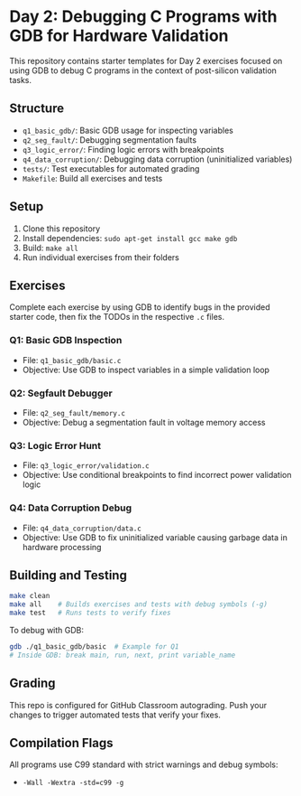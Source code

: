 # Day 2: Debugging C Programs with GDB for Hardware Validation

This repository contains starter templates for Day 2 exercises focused on using GDB to debug C programs in the context of post-silicon validation tasks.

## Structure
- `q1_basic_gdb/`: Basic GDB usage for inspecting variables
- `q2_seg_fault/`: Debugging segmentation faults
- `q3_logic_error/`: Finding logic errors with breakpoints
- `q4_data_corruption/`: Debugging data corruption (uninitialized variables)
- `tests/`: Test executables for automated grading
- `Makefile`: Build all exercises and tests

## Setup
1. Clone this repository
2. Install dependencies: `sudo apt-get install gcc make gdb`
3. Build: `make all`
4. Run individual exercises from their folders

## Exercises
Complete each exercise by using GDB to identify bugs in the provided starter code, then fix the TODOs in the respective `.c` files.

### Q1: Basic GDB Inspection
- File: `q1_basic_gdb/basic.c`
- Objective: Use GDB to inspect variables in a simple validation loop

### Q2: Segfault Debugger
- File: `q2_seg_fault/memory.c`
- Objective: Debug a segmentation fault in voltage memory access

### Q3: Logic Error Hunt
- File: `q3_logic_error/validation.c`
- Objective: Use conditional breakpoints to find incorrect power validation logic

### Q4: Data Corruption Debug
- File: `q4_data_corruption/data.c`
- Objective: Use GDB to fix uninitialized variable causing garbage data in hardware processing

## Building and Testing
```bash
make clean
make all    # Builds exercises and tests with debug symbols (-g)
make test   # Runs tests to verify fixes
```

To debug with GDB:
```bash
gdb ./q1_basic_gdb/basic  # Example for Q1
# Inside GDB: break main, run, next, print variable_name
```

## Grading
This repo is configured for GitHub Classroom autograding. Push your changes to trigger automated tests that verify your fixes.

## Compilation Flags
All programs use C99 standard with strict warnings and debug symbols:
- `-Wall -Wextra -std=c99 -g`

